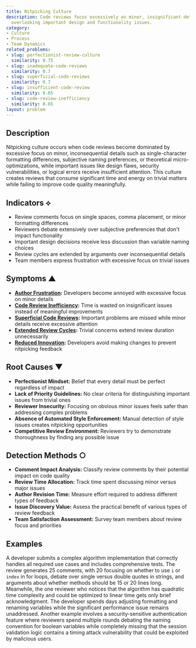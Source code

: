 ```yaml
---
title: Nitpicking Culture
description: Code reviews focus excessively on minor, insignificant details while
  overlooking important design and functionality issues.
category:
- Culture
- Process
- Team Dynamics
related_problems:
- slug: perfectionist-review-culture
  similarity: 0.75
- slug: inadequate-code-reviews
  similarity: 0.7
- slug: superficial-code-reviews
  similarity: 0.7
- slug: insufficient-code-review
  similarity: 0.65
- slug: code-review-inefficiency
  similarity: 0.65
layout: problem
---
```


## Description

Nitpicking culture occurs when code reviews become dominated by excessive focus on minor, inconsequential details such as single-character formatting differences, subjective naming preferences, or theoretical micro-optimizations, while important issues like design flaws, security vulnerabilities, or logical errors receive insufficient attention. This culture creates reviews that consume significant time and energy on trivial matters while failing to improve code quality meaningfully.

## Indicators ⟡

- Review comments focus on single spaces, comma placement, or minor formatting differences
- Reviewers debate extensively over subjective preferences that don't impact functionality
- Important design decisions receive less discussion than variable naming choices
- Review cycles are extended by arguments over inconsequential details
- Team members express frustration with excessive focus on trivial issues

## Symptoms ▲

- **[Author Frustration](author-frustration.md):** Developers become annoyed with excessive focus on minor details
- **[Code Review Inefficiency](code-review-inefficiency.md):** Time is wasted on insignificant issues instead of meaningful improvements
- **[Superficial Code Reviews](superficial-code-reviews.md):** Important problems are missed while minor details receive excessive attention
- **[Extended Review Cycles](extended-review-cycles.md):** Trivial concerns extend review duration unnecessarily
- **[Reduced Innovation](reduced-innovation.md):** Developers avoid making changes to prevent nitpicking feedback

## Root Causes ▼

- **Perfectionist Mindset:** Belief that every detail must be perfect regardless of impact
- **Lack of Priority Guidelines:** No clear criteria for distinguishing important issues from trivial ones
- **Reviewer Insecurity:** Focusing on obvious minor issues feels safer than addressing complex problems
- **Absence of Automated Style Enforcement:** Manual detection of style issues creates nitpicking opportunities
- **Competitive Review Environment:** Reviewers try to demonstrate thoroughness by finding any possible issue

## Detection Methods ○

- **Comment Impact Analysis:** Classify review comments by their potential impact on code quality
- **Review Time Allocation:** Track time spent discussing minor versus major issues
- **Author Revision Time:** Measure effort required to address different types of feedback
- **Issue Discovery Value:** Assess the practical benefit of various types of review feedback
- **Team Satisfaction Assessment:** Survey team members about review focus and priorities

## Examples

A developer submits a complex algorithm implementation that correctly handles all required use cases and includes comprehensive tests. The review generates 25 comments, with 20 focusing on whether to use `i` or `index` in for loops, debate over single versus double quotes in strings, and arguments about whether methods should be 15 or 20 lines long. Meanwhile, the one reviewer who notices that the algorithm has quadratic time complexity and could be optimized to linear time gets only brief acknowledgment. The developer spends days adjusting formatting and renaming variables while the significant performance issue remains unaddressed. Another example involves a security-sensitive authentication feature where reviewers spend multiple rounds debating the naming convention for boolean variables while completely missing that the session validation logic contains a timing attack vulnerability that could be exploited by malicious users.